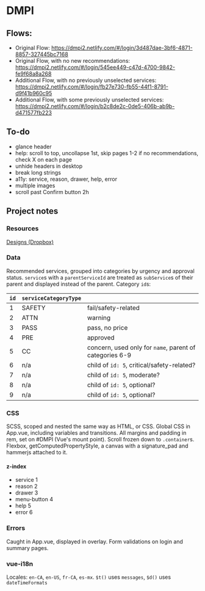# DMPI

## Flows:
- Original Flow: https://dmpi2.netlify.com/#/login/3d487dae-3bf6-4871-8857-327445bc7168
- Original Flow, with no new recommendations: https://dmpi2.netlify.com/#/login/545ee449-c47d-4700-9842-fe9f68a8a268
- Additional Flow, with no previously unselected services: https://dmpi2.netlify.com/#/login/fb27e730-fb55-44f1-8791-d9f41b960c95
- Additional Flow, with some previously unselected services: https://dmpi2.netlify.com/#/login/b2c8de2c-0de5-406b-ab9b-d471577fb223


## To-do
- glance header
- help: scroll to top, uncollapse 1st, skip pages 1-2 if no recommendations, check X on each page
- unhide headers in desktop
- break long strings
- a11y: service, reason, drawer, help, error
- multiple images
- scroll past Confirm button 2h

## Project notes

### Resources
[Designs (Dropbox)](https://www.dropbox.com/sh/dy34i2m7is072bx/AACLWvABQESnNiwCz1pkf0CFa?dl=0)

### Data
Recommended services, grouped into categories by urgency and approval status. `service`s with a `parentServiceId` are treated as `subService`s of their parent and displayed instead of the parent.
Category `id`s:

|`id`|`serviceCategoryType`||
|---|---|---|
|1|SAFETY|fail/safety-related|
|2|ATTN|warning|
|3|PASS|pass, no price|
|4|PRE|approved|
|5|CC|concern, used only for `name`, parent of categories 6-9|
|6|n/a|child of `id: 5`, critical/safety-related?|
|7|n/a|child of `id: 5`, moderate?|
|8|n/a|child of `id: 5`, optional?|
|9|n/a|child of `id: 5`, optional?|

### CSS
SCSS, scoped and nested the same way as HTML, or CSS.
Global CSS in App.vue, including variables and transitions.
All margins and padding in rem, set on #DMPI (Vue's mount point).
Scroll frozen down to `.container`s.
Flexbox, getComputedPropertyStyle, a canvas with a signature_pad and hammerjs attached to it.

#### z-index
- service 1
- reason 2
- drawer 3
- menu-button 4
- help 5
- error 6

### Errors
Caught in App.vue, displayed in overlay.
Form validations on login and summary pages.

### vue-i18n
Locales: `en-CA`, `en-US`, `fr-CA`, `es-mx`.
`$t()` uses `messages`, `$d()` uses `dateTimeFormats`

